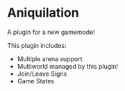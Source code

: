 Aniquilation
============

A plugin for a new gamemode!

This plugin includes:

- Multiple arena support
- Multiworld managed by this plugin!
- Join/Leave Signs
- Game States
